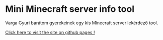 # Mini Minecraft server info tool

Varga Gyuri barátom gyerekeinek egy kis Minecraft server lekérdező tool.

[Click here to visit the site on github pages !](https://s2k-web.github.io/rock-paper-scisor/)
